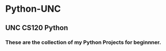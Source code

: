 # Python-UNC
## UNC CS120 Python 
### These are the collection of my Python Projects for beginnner.
